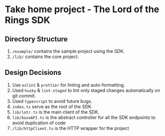 # Take home project - The Lord of the Rings SDK

## Directory Structure

1. `/example/` contains the sample project using the SDK.
2. `/lib/` contains the core project.



## Design Decisions

1. Use `eslint` & `prettier` for linting and auto-formatting.
2. Used `husky` & `lint-staged` to lint only staged changes automatically on git commit.
3. Used `typescript` to avoid future bugs.
4. `index.ts` serve as the root of the SDK. 
5. `lib/lotr.ts` is the main client of the SDK.
6. `lib/baseAPI.ts` is the abstract controller for all the SDK endpoints to avoid duplication of code
7. `/lib/httpClient.ts` is the HTTP wrapper for the project